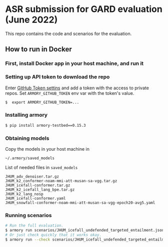 # ASR submission for GARD evaluation (June 2022)

This repo contains the code and scenarios for the evaluation.

## How to run in Docker

### First, install Docker app in your host machine, and run it

### Setting up API token to download the repo

Enter [GitHub Token settins](https://github.com/settings/tokens) and add a token with the access to private repos.
Set `ARMORY_GITHUB_TOKEN` env var with the token's value.

```bash
$  export ARMORY_GITHUB_TOKEN=...
```

### Installing armory

```bash
$ pip install armory-testbed==0.15.3
```

### Obtaining models

Copy the models in your host machine in
```
~/.armory/saved_models
```

List of needed files in ```saved_models```
```
JHUM_adv_denoiser.tar.gz
JHUM_k2_conformer-noam-mmi-att-musan-sa-vgg.tar.gz
JHUM_icefall-conformer.tar.gz
JHUM_k2_icefall_lang_bpe.tar.gz
JHUM_k2_lang_nosp
JHUM_icefall-conformer.yaml
JHUM_snowfall-conformer-noam-mmi-att-musan-sa-vgg-epoch20-avg5.yaml
```


### Running scenarios

```bash
# Run the full evaluation.
$ armory run scenarios/JHUM_icefall_undefended_targeted_entailment.json
# Or just check quickly that it works okay.
$ armory run --check scenarios/JHUM_icefall_undefended_targeted_entailment.json
```
